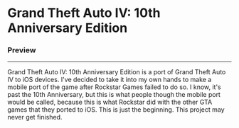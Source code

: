 # Grand Theft Auto IV: 10th Anniversary Edition
### Preview
----
Grand Theft Auto IV: 10th Anniversary Edition is a port of Grand Theft Auto IV to iOS devices. I've decided to take it into my own hands to make a mobile port of the game after Rockstar Games failed to do so. I know, it's past the 10th Anniversary, but this is what people though the mobile port would be called, because this is what Rockstar did with the other GTA games that they ported to iOS. This is just the beginning. This project may never get finished.
